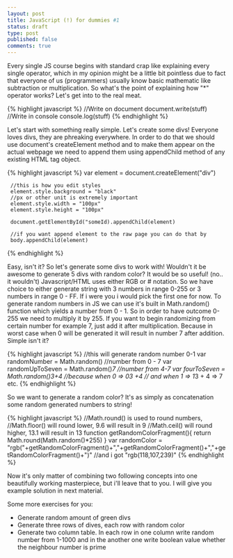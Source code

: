 ```yaml
---
layout: post
title: JavaScript (!) for dummies #1
status: draft
type: post
published: false
comments: true
---
```


Every single JS course begins with standard crap like explaining every single operator, which in my opinion might be a little bit pointless due to fact that everyone of us (programmers) usually know basic mathematic like subtraction or multiplication. So what's the point of explaining how "*" operator works? Let's get into to the real meat.

{% highlight javascript %}
    //Write on document
    document.write(stuff)
    //Write in console
    console.log(stuff)
{% endhighlight %}

Let's start with something really simple. Let's create some divs! Everyone loves divs, they are phreaking everywhere. In order to do that we should use document's createElement method and to make them appear on the actual webpage we need to append them using appendChild method of any existing HTML tag object.

 {% highlight javascript %}
     var element = document.createElement("div")

     //this is how you edit styles
     element.style.background = "black"
     //px or other unit is extremely important
     element.style.width = "100px"
     element.style.height = "100px"

     document.getElementById("someId).appendChild(element)

     //if you want append element to the raw page you can do that by
     body.appendChild(element)
 {% endhighlight %}

 Easy, isn't it? So let's generate some divs to work with! Wouldn't it be awesome to generate 5 divs with random color? It would be so useful! (no.. it wouldn't) Javascript/HTML uses either RGB or # notation. So we have choice to either generate string with 3 numbers in range 0-255 or 3 numbers in range 0 - FF. If i were you i would pick the first one for now. To generate random numbers in JS we can use it's built in Math.random() function which yields a number from 0 - 1. So in order to have outcome 0-255 we need to multiply it by 255. If you want to begin randomizing from certain number for example 7, just add it after multiplication. Because in worst case when 0 will be generated it will result in number 7 after addition. Simple isn't it?

 {% highlight javascript %}
      //this will generate random number 0-1
      var randomNumber = Math.random()
      //number from 0 - 7
      var randomUpToSeven = Math.random()*7
      //number from 4-7
      var fourToSeven = Math.random()*3+4
      //because when 0 => 0*3 +4
      // and when 1 => 1*3 + 4 => 7 etc.
  {% endhighlight %}

  So we want to generate a random color? It's as simply as concatenation some random generated numbers to string!

  {% highlight javascript %}
      //Math.round() is used to round numbers,
      //Math.floor() will round lower, 9.6 will result in 9
      //Math.ceil() will round higher, 13.1 will result in 13
      function getRandomColorFragment(){
        return Math.round(Math.random()*255)
      }
      var randomColor = "rgb("+getRandomColorFragment()+","+getRandomColorFragment()+","+getRandomColorFragment()+")"
      //and i got "rgb(118,107,239)"
  {% endhighlight %}

  Now it's only matter of combining two following concepts into one beautifully working masterpiece, but i'll leave that to you. I will give you example solution in next material.

  Some more exercises for you:
  - Generate random amount of green divs
  - Generate three rows of dives, each row with random color
  - Generate two column table. In each row in one column write random number from 1-1000 and in the another one write boolean value whether the neighbour number is prime
